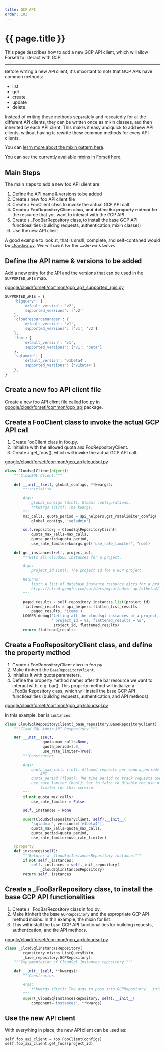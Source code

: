 ```yaml
---
title: GCP API
order: 103
---
```


# {{ page.title }}

This page describes how to add a new GCP API client, which will allow
Forseti to interact with GCP.

---

Before writing a new API client, it's important to note that GCP APIs have
common methods:

* list
* get
* create
* update
* delete

Instead of writing these methods separately and repeatedly for all the
different API clients, they can be written once as mixin classes, and then
inherited by each API client. This makes it easy and quick to add new API
clients, without having to rewrite these common methods for every API clients.

You can [learn more about the mixin pattern here](https://www.ianlewis.org/en/mixins-and-python).

You can see the currently available [mixins in Forseti here](https://github.com/GoogleCloudPlatform/forseti-security/blob/stable/google/cloud/forseti/common/gcp_api/repository_mixins.py).

## Main Steps

The main steps to add a new foo API client are:

1. Define the API name & versions to be added
1. Create a new foo API client file
1. Create a FooClient class to invoke the actual GCP API call
1. Create a FooRepositoryClient class, and define the property method for the resource that you want to interact with the GCP API
1. Create a \_FooBarRepository class, to install the base GCP API functionalities (building requests, authentication, mixin classes)
1. Use the new API client

A good example to look at, that is small, complete, and self-contained would be
[cloudsql.py](https://github.com/GoogleCloudPlatform/forseti-security/blob/stable/google/cloud/forseti/common/gcp_api/cloudsql.py).
We will use it for the code-walk below.

## Define the API name & versions to be added

Add a new entry for the API and the versions that can be used in the
`SUPPORTED_APIS` map.

[google/cloud/forseti/common/gcp_api/_supported_apis.py](https://github.com/GoogleCloudPlatform/forseti-security/blob/stable/google/cloud/forseti/common/gcp_api/_supported_apis.py)

```python
SUPPORTED_APIS = {
    'bigquery': {
        'default_version': 'v2',
        'supported_versions': ['v2']
    },
    'cloudresourcemanager': {
        'default_version': 'v1',
        'supported_versions': ['v1', 'v2']
    },
    'foo': {
        'default_version': 'v1',
        'supported_versions': ['v1', 'beta']
    },
    'sqladmin': {
        'default_version': 'v1beta4',
        'supported_versions': ['v1beta4']
    },
}
```

## Create a new foo API client file

Create a new foo API client file called foo.py in
[google/cloud/forseti/common/gcp_api](https://github.com/GoogleCloudPlatform/forseti-security/blob/stable/google/cloud/forseti/common/gcp_api)
package.

## Create a FooClient class to invoke the actual GCP API call

1. Create FooClient class in foo.py.
1. Initialize with the allowed quota and FooRepositoryClient.
1. Create a get_foos(), which will invoke the actual GCP API
call.

[google/cloud/forseti/common/gcp_api/cloudsql.py](https://github.com/GoogleCloudPlatform/forseti-security/blob/stable/google/cloud/forseti/common/gcp_api/cloudsql.py)

```python
class CloudsqlClient(object):
    """CloudSQL Client."""

    def __init__(self, global_configs, **kwargs):
        """Initialize.

        Args:
            global_configs (dict): Global configurations.
            **kwargs (dict): The kwargs.
        """
        max_calls, quota_period = api_helpers.get_ratelimiter_config(
            global_configs, 'sqladmin')

        self.repository = CloudSqlRepositoryClient(
            quota_max_calls=max_calls,
            quota_period=quota_period,
            use_rate_limiter=kwargs.get('use_rate_limiter', True))

    def get_instances(self, project_id):
        """Gets all CloudSQL instances for a project.

        Args:
            project_id (int): The project id for a GCP project.

        Returns:
            list: A list of database Instance resource dicts for a project_id.
            https://cloud.google.com/sql/docs/mysql/admin-api/v1beta4/instances
        """

        paged_results = self.repository.instances.list(project_id)
        flattened_results = api_helpers.flatten_list_results(
            paged_results, 'items')
        LOGGER.debug('Getting all the cloudsql instances of a project,'
                     ' project_id = %s, flattened_results = %s',
                      project_id, flattened_results)
        return flattened_results
```

## Create a FooRepositoryClient class, and define the property method

1. Create a FooRepositoryClient class in foo.py.
1. Make it inherit the `BaseRepositoryClient`.
1. Initialize it with quota parameters.
1. Define the property method named after the bar resource we want to interact
with, e.g. bar(). This property method will initialize a \_FooBarRepository
class, which will install the base GCP API functionalities (building requests,
authentication, and API methods).

[google/cloud/forseti/common/gcp_api/cloudsql.py](https://github.com/GoogleCloudPlatform/forseti-security/blob/stable/google/cloud/forseti/common/gcp_api/cloudsql.py)

In this example, bar is ```instances```.

```python
class CloudSqlRepositoryClient(_base_repository.BaseRepositoryClient):
    """Cloud SQL Admin API Respository."""

    def __init__(self,
                 quota_max_calls=None,
                 quota_period=1.0,
                 use_rate_limiter=True):
        """Constructor.

        Args:
            quota_max_calls (int): Allowed requests per <quota_period> for the
                API.
            quota_period (float): The time period to track requests over.
            use_rate_limiter (bool): Set to false to disable the use of a rate
                limiter for this service.
        """
        if not quota_max_calls:
            use_rate_limiter = False

        self._instances = None

        super(CloudSqlRepositoryClient, self).__init__(
            'sqladmin', versions=['v1beta4'],
            quota_max_calls=quota_max_calls,
            quota_period=quota_period,
            use_rate_limiter=use_rate_limiter)

    @property
    def instances(self):
        """Returns a _CloudSqlInstancesRepository instance."""
        if not self._instances:
            self._instances = self._init_repository(
                _CloudSqlInstancesRepository)
        return self._instances
```

## Create a \_FooBarRepository class, to install the base GCP API functionalities

1. Create a \_FooBarRepository class in foo.py.
1. Make it inherit the base `GCPRepository` and the appropriate GCP API method
mixins.  In this example, the mixin for list.
1. This will install the base GCP API functionalities for building requests,
authentication, and the API methods.

[google/cloud/forseti/common/gcp_api/cloudsql.py](https://github.com/GoogleCloudPlatform/forseti-security/blob/stable/google/cloud/forseti/common/gcp_api/cloudsql.py)

```python
class _CloudSqlInstancesRepository(
        repository_mixins.ListQueryMixin,
        _base_repository.GCPRepository):
    """Implementation of CloudSql Instances repository."""

    def __init__(self, **kwargs):
        """Constructor.

        Args:
            **kwargs (dict): The args to pass into GCPRepository.__init__()
        """
        super(_CloudSqlInstancesRepository, self).__init__(
            component='instances', **kwargs)
```

## Use the new API client

With everything in place, the new API client can be used as:

```
self.foo_api_client = foo.FooClient(configs)
self.foo_api_client.get_foos(project_id)
```
